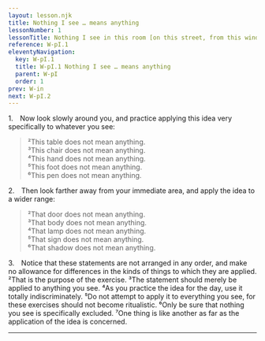 ```yaml
---
layout: lesson.njk
title: Nothing I see … means anything
lessonNumber: 1
lessonTitle: Nothing I see in this room [on this street, from this window, in this place] means anything.
reference: W-pI.1
eleventyNavigation:
  key: W-pI.1
  title: W-pI.1 Nothing I see … means anything
  parent: W-pI
  order: 1
prev: W-in
next: W-pI.2
---
```


1.&emsp;Now look slowly around you, and practice applying this idea very specifically to whatever you see:

>²This table does not mean anything.  
³This chair does not mean anything.  
⁴This hand does not mean anything.  
⁵This foot does not mean anything.  
⁶This pen does not mean anything.  

2.&emsp;Then look farther away from your immediate area, and apply the idea to a wider range:

>²That door does not mean anything.  
³That body does not mean anything.  
⁴That lamp does not mean anything.  
⁵That sign does not mean anything.  
⁶That shadow does not mean anything.

3.&emsp;Notice that these statements are not arranged in any order, and make no allowance for differences in the kinds of things to which they are applied. 
²That is the purpose of the exercise. 
³The statement should merely be applied to anything you see. 
⁴As you practice the idea for the day, use it totally indiscriminately. 
⁵Do not attempt to apply it to everything you see, for these exercises should not become ritualistic. 
⁶Only be sure that nothing you see is specifically excluded. 
⁷One thing is like another as far as the application of the idea is concerned.

<!--::: details Commentary
(5) …rituals, as they are discussed in the Course, especially in the workbook which, given its structured exercises, *could* easily lend itself to ritual. Yet, it clearly cautions against such practices (Wapnick, L.D.N.C.,p.550, A.A.C.,p.274)
:::

<a name="w-pi-1-4"></a>4.&emsp;Each of the first three lessons should not be done more than twice a day each, preferably morning and evening. ²Nor should they be attempted for more than a minute or so, unless that entails a sense of hurry. ³A comfortable sense of leisure is essential.

::: details Note
Keep the lesson to a minute — but you can go longer if you feel like you are hurrying up the lesson in order to keep it under a minute.
::: -->

---